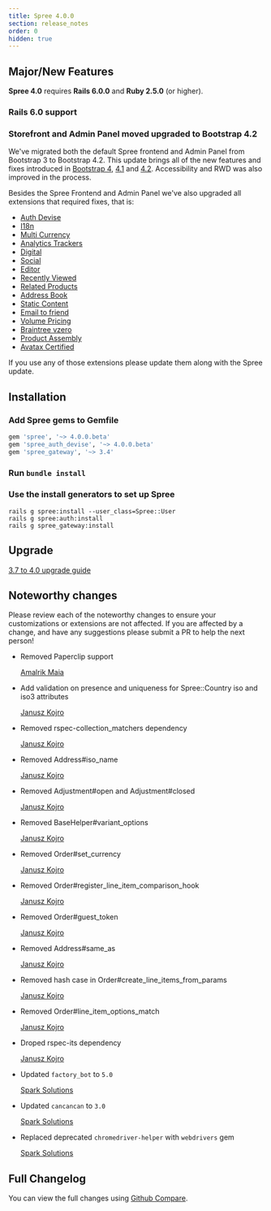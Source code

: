```yaml
---
title: Spree 4.0.0
section: release_notes
order: 0
hidden: true
---
```


## Major/New Features

**Spree 4.0** requires **Rails 6.0.0** and **Ruby 2.5.0** (or higher).

### Rails 6.0 support

### Storefront and Admin Panel moved upgraded to Bootstrap 4.2

We've migrated both the default Spree frontend and Admin Panel from Bootstrap 3 to Bootstrap 4.2. This update brings all of the new features and fixes introduced in [Bootstrap 4](https://blog.getbootstrap.com/2018/01/18/bootstrap-4/), [4.1](https://blog.getbootstrap.com/2018/04/09/bootstrap-4-1/) and [4.2](https://blog.getbootstrap.com/2018/12/21/bootstrap-4-2-1/). Accessibility and RWD was also improved in the process.

Besides the Spree Frontend and Admin Panel we've also upgraded all extensions that required fixes, that is:

- [Auth Devise](https://github.com/spree/spree_auth_devise)
- [I18n](https://github.com/spree-contrib/spree_i18n)
- [Multi Currency](https://github.com/spree-contrib/spree_multi_currency)
- [Analytics Trackers](https://github.com/spree-contrib/spree_analytics_trackers)
- [Digital](https://github.com/spree-contrib/spree_digital)
- [Social](https://github.com/spree-contrib/spree_social)
- [Editor](https://github.com/spree-contrib/spree_editor)
- [Recently Viewed](https://github.com/spree-contrib/spree_recently_viewed)
- [Related Products](https://github.com/spree-contrib/spree_related_products)
- [Address Book](https://github.com/spree-contrib/spree_address_book)
- [Static Content](https://github.com/spree-contrib/spree_static_content)
- [Email to friend](https://github.com/spree-contrib/spree_email_to_friend)
- [Volume Pricing](https://github.com/spree-contrib/spree_volume_pricing)
- [Braintree vzero](https://github.com/spree-contrib/spree_braintree_vzero)
- [Product Assembly](https://github.com/spree-contrib/spree-product-assembly)
- [Avatax Certified](https://github.com/spree-contrib/spree_avatax_certified)

If you use any of those extensions please update them along with the Spree update.

## Installation

### Add Spree gems to Gemfile

```ruby
gem 'spree', '~> 4.0.0.beta'
gem 'spree_auth_devise', '~> 4.0.0.beta'
gem 'spree_gateway', '~> 3.4'
```

### Run `bundle install`

### Use the install generators to set up Spree

```shell
rails g spree:install --user_class=Spree::User
rails g spree:auth:install
rails g spree_gateway:install
```

## Upgrade

[3.7 to 4.0 upgrade guide](https://github.com/spree/spree/blob/master/guides/content/developer/upgrades/three-dot-seven-to-four-dot-zero.md)

## Noteworthy changes

Please review each of the noteworthy changes to ensure your customizations or extensions are not affected. If you are affected by a change, and have any suggestions please submit a PR to help the next person!

- Removed Paperclip support

  [Amalrik Maia](https://github.com/spree/spree/pull/9217)

- Add validation on presence and uniqueness for Spree::Country iso and iso3 attributes

  [Janusz Kojro](https://github.com/spree/spree/pull/9285)

- Removed rspec-collection_matchers dependency

  [Janusz Kojro](https://github.com/spree/spree/pull/9295)

- Removed Address#iso_name

  [Janusz Kojro](https://github.com/spree/spree/pull/9286/commits/17b629233be3f6d9facb8ecfb06a6f99a5ba3a4f)

- Removed Adjustment#open and Adjustment#closed

  [Janusz Kojro](https://github.com/spree/spree/pull/9286/commits/23568992c59f7249779037efb6ff0b6c6aea1b6a)

- Removed BaseHelper#variant_options

  [Janusz Kojro](https://github.com/spree/spree/pull/9286/commits/1483c27ba364a55067f464ec730e45153a8531a5)

- Removed Order#set_currency

  [Janusz Kojro](https://github.com/spree/spree/pull/9286/commits/e640891094e8f525243f1a507a231c2589c8c6dc)

- Removed Order#register_line_item_comparison_hook

  [Janusz Kojro](https://github.com/spree/spree/pull/9286/commits/81bbb534109225a9f7944f31d4507c733e5a6941)

- Removed Order#guest_token

  [Janusz Kojro](https://github.com/spree/spree/pull/9286/commits/103aa75139c9f3110a758e2cbcea2892d1519435)

- Removed Address#same_as

  [Janusz Kojro](https://github.com/spree/spree/pull/9286/commits/c7970720e531ac62b82f24280dc78748c04c0ec4)

- Removed hash case in Order#create_line_items_from_params

  [Janusz Kojro](https://github.com/spree/spree/pull/9286/commits/963f6f432a4d6f6f07d174d3ed4e6cf8227458db)

- Removed Order#line_item_options_match

  [Janusz Kojro](https://github.com/spree/spree/pull/9286/commits/2c3dcc72d594b891bb4749a36d30d8d49b675f4a)

- Droped rspec-its dependency

  [Janusz Kojro](https://github.com/spree/spree/pull/9292)

- Updated `factory_bot` to `5.0`

  [Spark Solutions](https://github.com/spree/spree/pull/9362)
  
- Updated `cancancan` to `3.0`

  [Spark Solutions](https://github.com/spree/spree/pull/9307)

- Replaced deprecated `chromedriver-helper` with `webdrivers` gem

  [Spark Solutions](https://github.com/spree/spree/pull/9381)

## Full Changelog

You can view the full changes using [Github Compare](https://github.com/spree/spree/compare/3-7-stable...master).
